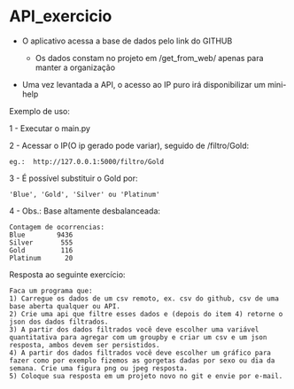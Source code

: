 # API_exercicio

* O aplicativo acessa a base de dados pelo link do GITHUB
  * Os dados constam no projeto em /get_from_web/ apenas para manter a organização 

* Uma vez levantada a API, o acesso ao IP puro irá disponibilizar um mini-help


Exemplo de uso:

1 - Executar o main.py

2 - Acessar o IP(O ip gerado pode variar), seguido de /filtro/Gold:

    eg.:  http://127.0.0.1:5000/filtro/Gold

3 - É possível substituir o Gold por:

    'Blue', 'Gold', 'Silver' ou 'Platinum'

4 - Obs.: Base altamente desbalanceada:
```
Contagem de ocorrencias:
Blue        9436
Silver       555
Gold         116
Platinum      20
```


Resposta ao seguinte exercício:
```
Faca um programa que: 
1) Carregue os dados de um csv remoto, ex. csv do github, csv de uma base aberta qualquer ou API.
2) Crie uma api que filtre esses dados e (depois do item 4) retorne o json dos dados filtrados.
3) A partir dos dados filtrados você deve escolher uma variável quantitativa para agregar com um groupby e criar um csv e um json resposta, ambos devem ser persistidos.
4) A partir dos dados filtrados você deve escolher um gráfico para fazer como por exemplo fizemos as gorgetas dadas por sexo ou dia da semana. Crie uma figura png ou jpeg resposta.
5) Coloque sua resposta em um projeto novo no git e envie por e-mail.

```